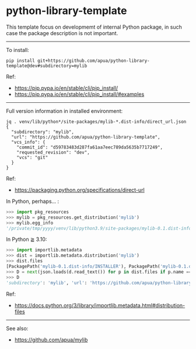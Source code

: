 # python-library-template

This template focus on developmemt of internal Python package,
in such case the package description is not important.

----

To install:
```
pip install git+https://github.com/apua/python-library-template@dev#subdirectory=mylib
```

Ref:

+ https://pip.pypa.io/en/stable/cli/pip_install/
+ https://pip.pypa.io/en/stable/cli/pip_install/#examples

----

Full version information in installed environment:
```
jq . venv/lib/python*/site-packages/mylib-*.dist-info/direct_url.json
{
  "subdirectory": "mylib",
  "url": "https://github.com/apua/python-library-template",
  "vcs_info": {
    "commit_id": "d59783483d287fa61aa7eec789da5635b7717249",
    "requested_revision": "dev",
    "vcs": "git"
  }
}
```

Ref:

+ https://packaging.python.org/specifications/direct-url

In Python, perhaps... :
```python
>>> import pkg_resources
>>> mylib = pkg_resources.get_distribution('mylib')
>>> mylib.egg_info
'/private/tmp/yyyy/venv/lib/python3.9/site-packages/mylib-0.1.dist-info'
```

In Python ≧ 3.10:
```python
>>> import importlib.metadata
>>> dist = importlib.metadata.distribution('mylib')
>>> dist.files
[PackagePath('mylib-0.1.dist-info/INSTALLER'), PackagePath('mylib-0.1.dist-info/METADATA'), PackagePath('mylib-0.1.dist-info/RECORD'), PackagePath('mylib-0.1.dist-info/REQUESTED'), PackagePath('mylib-0.1.dist-info/WHEEL'), PackagePath('mylib-0.1.dist-info/direct_url.json'), PackagePath('mylib-0.1.dist-info/top_level.txt'), PackagePath('mylib/__init__.py'), PackagePath('mylib/__pycache__/__init__.cpython-310.pyc')]
>>> D = next(json.loads(d.read_text()) for p in dist.files if p.name == 'direct_url.json')
>>> D
'subdirectory': 'mylib', 'url': 'https://github.com/apua/python-library-template', 'vcs_info': {'commit_id': 'd59783483d287fa61aa7eec789da5635b7717249', 'requested_revision': 'dev', 'vcs': 'git'}}
```

Ref:

+ https://docs.python.org/3/library/importlib.metadata.html#distribution-files

----

See also:

+ https://github.com/apua/mylib
